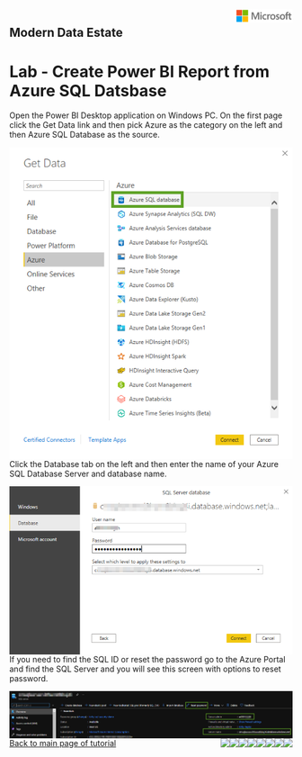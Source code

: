 <img style="float: right;" src="../../graphics/solutions-microsoft-logo-small.png">

## Modern Data Estate
# Lab - Create Power BI Report from Azure SQL Datsbase

Open the Power BI Desktop application on Windows PC. On the first page
click the Get Data link and then pick Azure as the category on the left
and then Azure SQL Database as the source.

<img style="float: right;" src="../../graphics/PBI_SQL1.png">

Click the Database tab on the left and then enter the name of your Azure SQL Database Server and database name.

<img style="float: right;" src="../../graphics/PBI_SQL3.png">

If you need to find the SQL ID or reset the password go to the Azure Portal and find 
the SQL Server and you will see this screen with options to reset password.

<img style="float: right;" src="../../graphics/PBI_SQL4.png">



<img style="float: right;" src="../../graphics/.png">
<img style="float: right;" src="../../graphics/.png">
<img style="float: right;" src="../../graphics/.png">
<img style="float: right;" src="../../graphics/.png">
<img style="float: right;" src="../../graphics/.png">
<img style="float: right;" src="../../graphics/.png">
<img style="float: right;" src="../../graphics/.png">
<img style="float: right;" src="../../graphics/.png">


[Back to main page of tutorial](https://github.com/krepko7/Modern-Data-Estate)